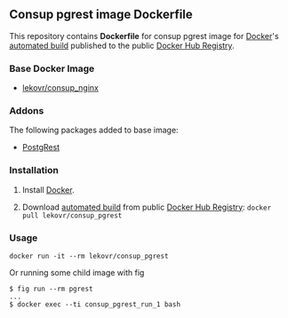 ## Consup pgrest image Dockerfile

This repository contains **Dockerfile** for consup pgrest image
for [Docker](https://www.docker.com/)'s [automated build](https://registry.hub.docker.com/u/lekovr/consup_pgrest/) 
published to the public [Docker Hub Registry](https://registry.hub.docker.com/).


### Base Docker Image

* [lekovr/consup_nginx](https://registry.hub.docker.com/u/lekovr/consup_nginx/)

### Addons

The following packages added to base image:

* [PostgRest](https://github.com/begriffs/postgrest)

### Installation

1. Install [Docker](https://www.docker.com/).

2. Download [automated build](https://registry.hub.docker.com/u/lekovr/consup_pgrest/) from public
 [Docker Hub Registry](https://registry.hub.docker.com/): `docker pull lekovr/consup_pgrest`

### Usage

    docker run -it --rm lekovr/consup_pgrest

Or running some child image with fig

    $ fig run --rm pgrest
    ...
    $ docker exec --ti consup_pgrest_run_1 bash
